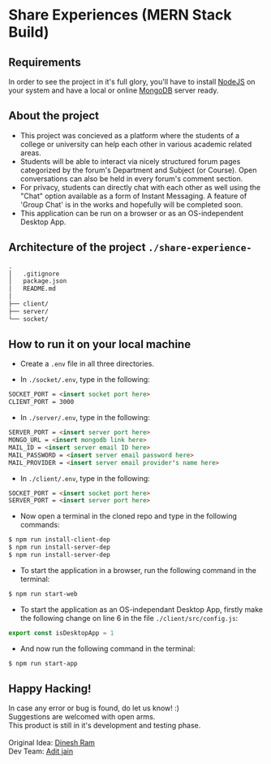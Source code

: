 # Share Experiences (MERN Stack Build)

## Requirements

In order to see the project in it's full glory, you'll have to install <a href='https://nodejs.org/en/'>NodeJS</a> on your system and have a local or online <a href='https://www.mongodb.com/'>MongoDB</a> server ready.

## About the project

- This project was concieved as a platform where the students of a college or university can help each other in various academic related areas.<br />
- Students will be able to interact via nicely structured forum pages categorized by the forum's Department and Subject (or Course). Open conversations can also be held in every forum's comment section.<br />
- For privacy, students can directly chat with each other as well using the "Chat" option available as a form of Instant Messaging. A feature of 'Group Chat' is in the works and hopefully will be completed soon.
- This application can be run on a browser or as an OS-independent Desktop App.
<!-- - The 'Admins' of the website will be able to censor the unrequired posts as well. -->

## Architecture of the project ``./share-experience-``

```html
.
│   .gitignore
│   package.json
│   README.md
│
├── client/
├── server/
└── socket/
```

## How to run it on your local machine

- Create a ``.env`` file in all three directories.

- In ``./socket/.env``, type in the following:
```html
SOCKET_PORT = <insert socket port here>
CLIENT_PORT = 3000
```

- In ``./server/.env``, type in the following:
```html
SERVER_PORT = <insert server port here>
MONGO_URL = <insert mongodb link here>
MAIL_ID = <insert server email ID here>
MAIL_PASSWORD = <insert server email password here>
MAIL_PROVIDER = <insert server email provider's name here>
```

- In ``./client/.env``, type in the following:
```html
SOCKET_PORT = <insert socket port here>
SERVER_PORT = <insert server port here>
```

- Now open a terminal in the cloned repo and type in the following commands:
```sh
$ npm run install-client-dep
$ npm run install-server-dep
$ npm run install-server-dep
```

- To start the application in a browser, run the following command in the terminal:
```sh
$ npm run start-web
```

- To start the application as an OS-independant Desktop App, firstly make the following change on line 6 in the file `./client/src/config.js`:
```js
export const isDesktopApp = 1
```

- And now run the following command in the terminal:
```sh
$ npm run start-app
```

<!-- - If you want, you can change the port and mongo DB url in the appropriate locations. -->

## Happy Hacking!
In case any error or bug is found, do let us know! :)<br />
Suggestions are welcomed with open arms.<br />
This product is still in it's development and testing phase.<br /><br />
Original Idea: <a href='https://github.com/dinesh-cpu' target='_blank'>Dinesh Ram</a><br />
Dev Team: <a href='https://github.com/Jadit19' target = '_blank'>Adit jain</a>